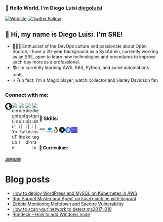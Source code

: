 ### 👋 Hello World, I'm Diego Luisi [diegoluisi][website]

[![Website](https://img.shields.io/website?label=www.diegoluisi.eti.br&style=for-the-badge&url=https%3A%2F%2Fdiegoluisi.com)](http://www.diegoluisi.eti.br)
[![Twitter Follow](https://img.shields.io/twitter/follow/diegoluisi?color=1DA1F2&logo=twitter&style=for-the-badge)](https://twitter.com/intent/follow?original_referer=https%3A%2F%2Fgithub.com%2Fdiegoluisi&screen_name=diegoluisi)

## 🤖 Hi, my name is Diego Luisi. I'm SRE!   
-  👨🏼‍💻 Enthusiast of the DevOps culture and passionate about Open Source, I have a 20-year background as a SysAdmin, currently working as an SRE, open to learn new technologies and procedures to improve each day more as a professional. 
- 📚 I’m currently learning AWS, K8S, Python, and some automations tools.
- ⚡ Fun fact: I'm a Magic player, watch collector and Harley Davidson fan

### Connect with me:

[<img align="left" alt="diegoluisi.com" width="22px" src="https://raw.githubusercontent.com/iconic/open-iconic/master/svg/globe.svg" />][website]
[<img align="left" alt="diegoluisi | YouTube" width="22px" src="https://cdn.jsdelivr.net/npm/simple-icons@v3/icons/youtube.svg" />][youtube]
[<img align="left" alt="diegoluisi | Twitter" width="22px" src="https://cdn.jsdelivr.net/npm/simple-icons@v3/icons/twitter.svg" />][twitter]
[<img align="left" alt="diegoluisi | LinkedIn" width="22px" src="https://cdn.jsdelivr.net/npm/simple-icons@v3/icons/linkedin.svg" />][linkedin]
[<img align="left" alt="diegoluisi | Instagram" width="22px" src="https://cdn.jsdelivr.net/npm/simple-icons@v3/icons/instagram.svg" />][instagram]
<br />


### 🚀 Skills:
<code><img height="20" src="https://raw.githubusercontent.com/github/explore/80688e429a7d4ef2fca1e82350fe8e3517d3494d/topics/aws/aws.png"></code>  <code><img height="20" src="https://raw.githubusercontent.com/github/explore/80688e429a7d4ef2fca1e82350fe8e3517d3494d/topics/docker/docker.png"></code><code><img height="20" src="https://raw.githubusercontent.com/github/explore/80688e429a7d4ef2fca1e82350fe8e3517d3494d/topics/linux/linux.png"></code><code><img height="20" src="https://raw.githubusercontent.com/github/explore/80688e429a7d4ef2fca1e82350fe8e3517d3494d/topics/ansible/ansible.png"></code><code><img height="20" src="https://raw.githubusercontent.com/github/explore/80688e429a7d4ef2fca1e82350fe8e3517d3494d/topics/kubernetes/kubernetes.png"></code><code><img height="20" src="https://raw.githubusercontent.com/github/explore/80688e429a7d4ef2fca1e82350fe8e3517d3494d/topics/terraform/terraform.png"></code>
<br />
<br />

#### 📄 Curriculum:
##### [🇧🇷](https://github.com/diegoluisi/personal/blob/master/Diego_Luisi_BR.md)[🇺🇸](https://github.com/diegoluisi/personal/blob/master/Diego_Luisi_EN.md)

# Blog posts
<!-- BLOG-POST-LIST:START -->
- [How to deploy WordPress and MySQL on Kubernetes in AWS](http://www.diegoluisi.eti.br/2022/01/17/how-to-deploy-wordpress-and-mysql-on-kubernetes-in-aws/)
- [Run Puppet Master and Agent on local machine with Vagrant](http://www.diegoluisi.eti.br/2022/01/14/puppet-master-and-agent-vagrant/)
- [Zabbix Monitoring Meltdown and Spectre Vulnerability](http://www.diegoluisi.eti.br/2018/01/05/zabbix-monitoring-meltdown-spectre-vulnerability/)
- [How to scan your network to detect ms2017-010](http://www.diegoluisi.eti.br/2017/05/17/scan-network-detect-ms2017-010/)
- [Rundeck – How to add Windows node](http://www.diegoluisi.eti.br/2015/06/17/rundeck-how-to-add-windows-node/)
<!-- BLOG-POST-LIST:END -->

[website]: http://www.diegoluisi.eti.br
[twitter]: https://twitter.com/diegoluisi
[youtube]: https://youtube.com/diegoluisi
[instagram]: https://instagram.com/diegoluisi
[linkedin]: https://linkedin.com/in/diegoluisi